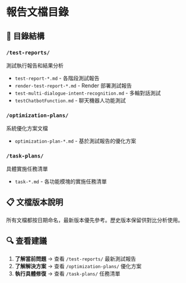 # 報告文檔目錄

## 📁 目錄結構

### `/test-reports/`
測試執行報告和結果分析
- `test-report-*.md` - 各階段測試報告
- `render-test-report-*.md` - Render 部署測試報告
- `test-multi-dialogue-intent-recognition.md` - 多輪對話測試
- `testChatbotFunction.md` - 聊天機器人功能測試

### `/optimization-plans/`
系統優化方案文檔
- `optimization-plan-*.md` - 基於測試報告的優化方案

### `/task-plans/`
具體實施任務清單
- `task-*.md` - 各功能模塊的實施任務清單

## 📋 文檔版本說明

所有文檔都按日期命名，最新版本優先參考。歷史版本保留供對比分析使用。

## 🔍 查看建議

1. **了解當前問題** → 查看 `/test-reports/` 最新測試報告
2. **了解解決方案** → 查看 `/optimization-plans/` 優化方案  
3. **執行具體修復** → 查看 `/task-plans/` 任務清單